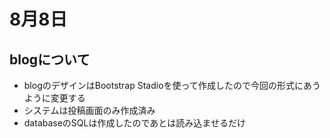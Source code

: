 # 8月8日
## blogについて
+ blogのデザインはBootstrap Stadioを使って作成したので今回の形式にあうように変更する
+ システムは投稿画面のみ作成済み
+ databaseのSQLは作成したのであとは読み込ませるだけ
